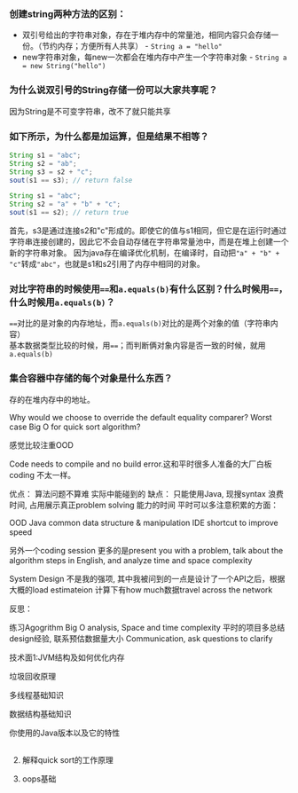 ### 创建string两种方法的区别：
- 双引号给出的字符串对象，存在于堆内存中的常量池，相同内容只会存储一份。（节约内存；方便所有人共享） - `String a = "hello"`  
- new字符串对象，每new一次都会在堆内存中产生一个字符串对象 - `String a = new String("hello")`  

### 为什么说双引号的String存储一份可以大家共享呢？
因为String是不可变字符串，改不了就只能共享

### 如下所示，为什么都是加运算，但是结果不相等？
```java
String s1 = "abc";
String s2 = "ab";
String s3 = s2 + "c";
sout(s1 == s3); // return false

String s1 = "abc";
String s2 = "a" + "b" + "c";
sout(s1 == s2); // return true
```
首先，s3是通过连接s2和"c"形成的。即使它的值与s1相同，但它是在运行时通过字符串连接创建的，因此它不会自动存储在字符串常量池中，而是在堆上创建一个新的字符串对象。
因为java存在编译优化机制，在编译时，自动把`"a" + "b" + "c"`转成`"abc"`，也就是s1和s2引用了内存中相同的对象。

### 对比字符串的时候使用`==`和`a.equals(b)`有什么区别？什么时候用`==`，什么时候用`a.equals(b)`？
`==`对比的是对象的内存地址，而`a.equals(b)`对比的是两个对象的值（字符串内容）  
基本数据类型比较的时候，用`==`；而判断俩对象内容是否一致的时候，就用`a.equals(b)`

### 集合容器中存储的每个对象是什么东西？
存的在堆内存中的地址。





Why would we choose to override the default equality comparer?
Worst case Big O for quick sort algorithm?


感觉比较注重OOD

Code needs to compile and no build error.这和平时很多人准备的大厂白板coding 不太一样。

优点： 算法问题不算难 实际中能碰到的
缺点： 只能使用Java, 现搜syntax 浪费时间, 占用展示真正problem solving 能力的时间
平时可以多注意积累的方面：

OOD
Java common data structure & manipulation
IDE shortcut to improve speed

另外一个coding session 更多的是present you with a problem, talk about the algorithm steps in English, and analyze time and space complexity

System Design 不是我的强项, 其中我被问到的一点是设计了一个API之后，根据大概的load estimateion 计算下有how much数据travel across the network



反思：

练习Agogrithm Big O analysis, Space and time complexity
平时的项目多总结design经验, 联系预估数据量大小
Communication, ask questions to clarify

技术面1:JVM结构及如何优化内存

垃圾回收原理

多线程基础知识

数据结构基础知识

你使用的Java版本以及它的特性

##
2. 解释quick sort的工作原理

3. oops基础
